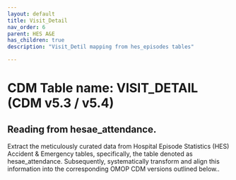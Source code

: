 ```yaml
---
layout: default
title: Visit_Detail
nav_order: 6
parent: HES A&E
has_children: true
description: "Visit_Detil mapping from hes_episodes tables"

---
```



# CDM Table name: VISIT_DETAIL (CDM v5.3 / v5.4)

## Reading from hesae_attendance.

Extract the meticulously curated data from Hospital Episode Statistics (HES) Accident & Emergency tables, specifically, the table denoted as hesae_attendance. Subsequently, systematically transform and align this information into the corresponding OMOP CDM versions outlined below..
